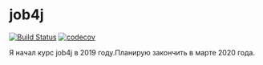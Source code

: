 # job4j
[![Build Status](https://travis-ci.org/staskorobeynikov/job4j.svg?branch=master)](https://travis-ci.org/staskorobeynikov/job4j)
[![codecov](https://codecov.io/gh/staskorobeynikov/job4j/branch/master/graph/badge.svg)](https://codecov.io/gh/staskorobeynikov/job4j)

Я начал курс job4j в 2019 году.Планирую закончить в марте 2020 года.